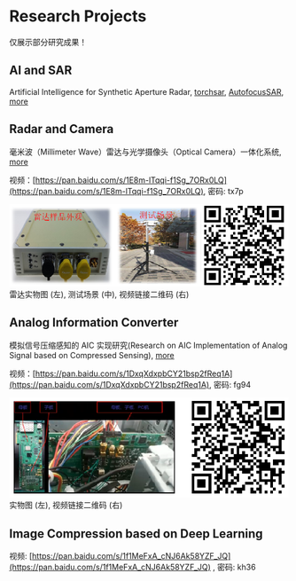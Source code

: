 
# Research Projects

仅展示部分研究成果！

## AI and SAR

Artificial Intelligence for Synthetic Aperture Radar, [torchsar](https://aisari.iridescent.ink/torchsar/), [AutofocusSAR](https://github.com/aisari/AutofocusSAR/), [more](https://aisari.iridescent.ink/)

## Radar and Camera

毫米波（Millimeter Wave）雷达与光学摄像头（Optical Camera）一体化系统, [more](./RadarCamera/index.md)

视频：[https://pan.baidu.com/s/1E8m-lTqqi-f1Sg_7ORx0LQ](https://pan.baidu.com/s/1E8m-lTqqi-f1Sg_7ORx0LQ), 密码: tx7p

![雷达实物图 (左), 测试场景 (中), 视频链接二维码 (右)](./RadarCamera/Radar24Camera.png  "雷达实物图 (左), 测试场景 (中), 视频链接 (右)")
雷达实物图 (左), 测试场景 (中), 视频链接二维码 (右)

## Analog Information Converter

模拟信号压缩感知的 AIC 实现研究(Research on AIC Implementation of Analog Signal based on Compressed Sensing), [more](./AnalogInformationConverter/index.md)

视频：[https://pan.baidu.com/s/1DxqXdxpbCY21bsp2fReq1A](https://pan.baidu.com/s/1DxqXdxpbCY21bsp2fReq1A), 密码: fg94

![实物图 (左), 视频链接二维码 (右)](./AnalogInformationConverter/AIC.png   "实物图 (左), 视频链接二维码 (右)")
实物图 (左), 视频链接二维码 (右)

## Image Compression based on Deep Learning

视频: [https://pan.baidu.com/s/1f1MeFxA_cNJ6Ak58YZF_JQ](https://pan.baidu.com/s/1f1MeFxA_cNJ6Ak58YZF_JQ) , 密码:  kh36
